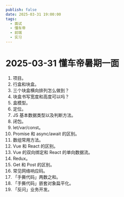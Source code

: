 ```yaml
---
publish: false
date: 2025-03-31 19:00:00
tags:
  - 面试
  - 懂车帝
  - 前端
  - 实习
---
```


# 2025-03-31 懂车帝暑期一面

1. 项目。
2. 行盒和块盒。
3. 三个块盒横向排列怎么做到？
4. 块盒书写宽度和高度可以吗？
5. 盒模型。
6. 定位。
7. JS 基本数据类型以及判断方法。
8. 闭包。
9. let/var/const。
10. Promise 和 async/await 的区别。
11. 数组常用方法。
12. Vue 和 React 的区别。
13. Vue 的双向绑定和 React 的单向数据流。
14. Redux。
15. Get 和 Post 的区别。
16. 常见网络响应码。
17. 「手撕代码」两数之和。
18. 「手撕代码」嵌套对象扁平化。
19. 「反问」业务开发。
